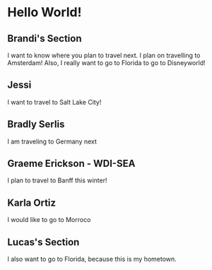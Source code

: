 # Hello World!

## Brandi's Section

I want to know where you plan to travel next. I plan on travelling to Amsterdam! Also, I really want to go to Florida to go to Disneyworld!

## Jessi

I want to travel to Salt Lake City!

## Bradly Serlis

I am traveling to Germany next

## Graeme Erickson - WDI-SEA

I plan to travel to Banff this winter!

## Karla Ortiz

I would like to go to Morroco

## Lucas's Section

I also want to go to Florida, because this is my hometown.

